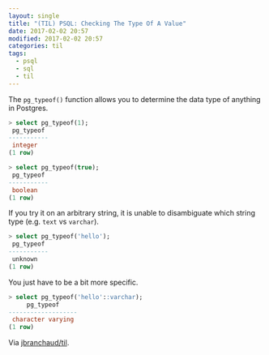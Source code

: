 ```yaml
---
layout: single
title: "(TIL) PSQL: Checking The Type Of A Value"
date: 2017-02-02 20:57
modified: 2017-02-02 20:57
categories: til
tags:
  - psql
  - sql
  - til
---
```


The `pg_typeof()` function allows you to determine the data type of anything
in Postgres.

```sql
> select pg_typeof(1);
 pg_typeof
-----------
 integer
(1 row)

> select pg_typeof(true);
 pg_typeof
-----------
 boolean
(1 row)
```

If you try it on an arbitrary string, it is unable to disambiguate which
string type (e.g. `text` vs `varchar`).

```sql
> select pg_typeof('hello');
 pg_typeof
-----------
 unknown
(1 row)
```

You just have to be a bit more specific.

```sql
> select pg_typeof('hello'::varchar);
     pg_typeof
-------------------
 character varying
(1 row)
```

Via [jbranchaud/til](https://github.com/jbranchaud/til).
